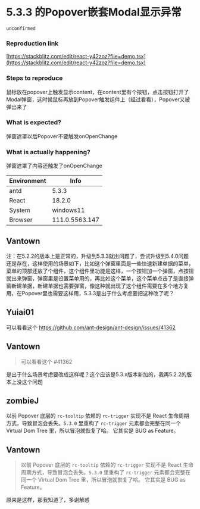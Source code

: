 # 5.3.3 的Popover嵌套Modal显示异常

`unconfirmed`

### Reproduction link

[https://stackblitz.com/edit/react-y42zoz?file=demo.tsx](https://stackblitz.com/edit/react-y42zoz?file=demo.tsx)

### Steps to reproduce

鼠标放在popover上触发显示content，在content里有个按钮，点击按钮打开了Modal弹窗，这时候鼠标再放到Popover触发组件上（经过看看），Popover又被弹出来了

### What is expected?

弹窗遮罩以后Popover不要触发onOpenChange

### What is actually happening?

弹窗遮罩了内容还触发了onOpenChange

| Environment | Info           |
| ----------- | -------------- |
| antd        | 5.3.3          |
| React       | 18.2.0         |
| System      | windows11      |
| Browser     | 111.0.5563.147 |

<!-- generated by ant-design-issue-helper. DO NOT REMOVE -->

## Vantown

注：在5.2.2的版本上是正常的，升级到5.3.3就出问题了，尝试升级到5.4.0问题还是存在，这样使用的场景如下，比如这个弹窗里面是一些快速新建单据的菜单，菜单的顶部还放了个组件，这个组件里功能是这样，一个按钮加一个弹窗，点按钮就出来弹窗，弹窗里是设置菜单用的，再比如这个菜单，这个菜单点击了是直接弹窗新建单据，新建单据也需要弹窗，像这种就出现了这个组件需要在多个地方复用，在Popover里也需要这样用，5.3.3是出于什么考虑要把这种改了呢？

## Yuiai01

可以看看这个 https://github.com/ant-design/ant-design/issues/41362

## Vantown

> 可以看看这个 #41362

是出于什么场景考虑要改成这样呢？这个应该是5.3.x版本新加的，我再5.2.2的版本上没这个问题

## zombieJ

以前 Popover 底层的 `rc-tooltip` 依赖的 `rc-trigger` 实现不是 React 生命周期方式，导致冒泡会丢失。`5.3.0` 里重构了 `rc-trigger` 元素都会完整在同一个 Virtual Dom Tree 里，所以冒泡就恢复了哈。
它其实是 BUG as Feature。

## Vantown

> 以前 Popover 底层的 `rc-tooltip` 依赖的 `rc-trigger` 实现不是 React 生命周期方式，导致冒泡会丢失。`5.3.0` 里重构了 `rc-trigger` 元素都会完整在同一个 Virtual Dom Tree 里，所以冒泡就恢复了哈。 它其实是 BUG as Feature。

原来是这样，那我知道了，多谢解惑
